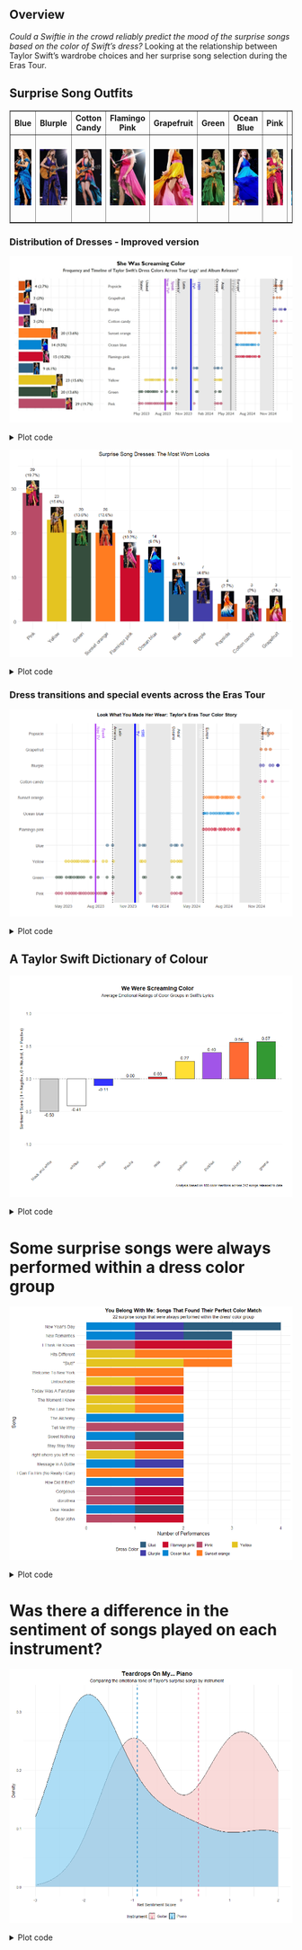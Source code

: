 ## Overview

*Could a Swiftie in the crowd reliably predict the mood of the surprise
songs based on the color of Swift’s dress?* Looking at the relationship
between Taylor Swift’s wardrobe choices and her surprise song selection
during the Eras Tour.

## Surprise Song Outfits

<table border="1">
<tr>
<th>Blue</th>
<th>Blurple</th>
<th>Cotton Candy</th>
<th>Flamingo Pink</th>
<th>Grapefruit</th>
<th>Green</th>
<th>Ocean Blue</th>
<th>Pink</th>
<th>Popsicle</th>
<th>Sunset Orange</th>
<th>Yellow</th>
</tr>
<tr>
<td style="width:100px; height:150px; text-align:center; vertical-align:middle">
<img src="https://github.com/cmjt/studyinswift/blob/main/dress_images/images_high_res/cropped/blue.jpg?raw=true" width="100" height="100" style="object-fit:cover">
</td>
<td style="width:100px; height:150px; text-align:center; vertical-align:middle">
<img src="https://github.com/cmjt/studyinswift/blob/main/dress_images/images_high_res/cropped/blurple.jpg?raw=true" width="100" height="100" style="object-fit:cover">
</td>
<td style="width:100px; height:150px; text-align:center; vertical-align:middle">
<img src="https://github.com/cmjt/studyinswift/blob/main/dress_images/images_high_res/cropped/cotton_candy.jpg?raw=true" width="100" height="100" style="object-fit:cover">
</td>
<td style="width:100px; height:150px; text-align:center; vertical-align:middle">
<img src="https://github.com/cmjt/studyinswift/blob/main/dress_images/images_high_res/cropped/flamingo_pink.jpg?raw=true" width="100" height="100" style="object-fit:cover">
</td>
<td style="width:100px; height:150px; text-align:center; vertical-align:middle">
<img src="https://github.com/cmjt/studyinswift/blob/main/dress_images/images_high_res/cropped/grapefruit.jpg?raw=true" width="100" height="100" style="object-fit:cover">
</td>
<td style="width:100px; height:150px; text-align:center; vertical-align:middle">
<img src="https://github.com/cmjt/studyinswift/blob/main/dress_images/images_high_res/cropped/green.jpg?raw=true" width="100" height="100" style="object-fit:cover">
</td>
<td style="width:100px; height:150px; text-align:center; vertical-align:middle">
<img src="https://github.com/cmjt/studyinswift/blob/main/dress_images/images_high_res/cropped/ocean_blue.jpg?raw=true" width="100" height="100" style="object-fit:cover">
</td>
<td style="width:100px; height:150px; text-align:center; vertical-align:middle">
<img src="https://github.com/cmjt/studyinswift/blob/main/dress_images/images_high_res/cropped/pink.jpg?raw=true" width="100" height="100" style="object-fit:cover">
</td>
<td style="width:100px; height:150px; text-align:center; vertical-align:middle">
<img src="https://github.com/cmjt/studyinswift/blob/main/dress_images/images_high_res/cropped/popsicle.jpg?raw=true" width="100" height="100" style="object-fit:cover">
</td>
<td style="width:100px; height:150px; text-align:center; vertical-align:middle">
<img src="https://github.com/cmjt/studyinswift/blob/main/dress_images/images_high_res/cropped/sunset_orange.jpg?raw=true" width="100" height="100" style="object-fit:cover">
</td>
<td style="width:100px; height:150px; text-align:center; vertical-align:middle">
<img src="https://github.com/cmjt/studyinswift/blob/main/dress_images/images_high_res/cropped/yellow.jpg?raw=true" width="100" height="100" style="object-fit:cover">
</td>
</tr>
</table>

### Distribution of Dresses - Improved version
![](https://github.com/cmjt/studyinswift/blob/main/README_files/figure-markdown_strict/Fig1.jpeg)
<details>
<summary>
Plot code
</summary>

```r
# Create the main timeline plot
main_plot <- ggplot(oneRowPerConcert, aes(x = Date, y = DressName, color = ColourHex1)) +
  geom_point(size = 4, alpha = 0.5) +
  scale_color_identity() +
  theme_minimal() +
  labs(
    title = "",
    x = "",
    y = ""
  ) +
  geom_rect(aes(xmin = as.Date("2023-08-28"), xmax = as.Date("2023-11-08"),
                ymin = -Inf, ymax = Inf), fill = "gray", alpha = 0.01, color = NA) +
  geom_rect(aes(xmin = as.Date("2023-11-27"), xmax = as.Date("2024-02-06"),
                ymin = -Inf, ymax = Inf), fill = "gray", alpha = 0.01, color = NA) +  
  geom_rect(aes(xmin = as.Date("2024-03-10"), xmax = as.Date("2024-05-08"),
                ymin = -Inf, ymax = Inf), fill = "gray", alpha = 0.01, color = NA) +
  geom_rect(aes(xmin = as.Date("2024-08-21"), xmax = as.Date("2024-10-17"),
                ymin = -Inf, ymax = Inf), fill = "gray", alpha = 0.01, color = NA) +
  # Vertical lines for the key events
  geom_vline(xintercept = as.Date("2024-05-09"), linetype = "dashed", color = "black") +
  geom_vline(xintercept = as.Date("2023-03-17"), linetype = "dashed", color = "black") +
  geom_vline(xintercept = as.Date("2024-10-18"), linetype = "dashed", color = "black") +
  geom_vline(xintercept = as.Date("2023-08-24"), linetype = "dashed", color = "black") +
  geom_vline(xintercept = as.Date("2024-02-07"), linetype = "dashed", color = "black") +
  geom_vline(xintercept = as.Date("2024-04-16"), linetype = "solid", color = "darkgray", size=2) + ## Changed to 16 (the right day is 19th) for vis requirements
  geom_vline(xintercept = as.Date("2023-07-07"), linetype = "solid", color = "purple", size=2) +
  geom_vline(xintercept = as.Date("2023-10-27"), linetype = "solid", color = "blue", size=2) +
  
  # Text annotations for the events above
  annotate("text", x = as.Date("2024-05-09"), y = max_dress_level, 
           label = "Europe¹", color = "black", angle = -90, vjust = -0.5, family ="Gill Sans MT", size = 5) +
  annotate("text", x = as.Date("2023-03-17"), y = max_dress_level, 
           label = "United\nStates¹", color = "black", angle = -90, vjust = -0.2, family ="Gill Sans MT", size = 5) +
  annotate("text", x = as.Date("2024-10-18"), y = max_dress_level, 
           label = "North \nAmerica¹", color = "black", angle = -90, vjust = -0.2,  family ="Gill Sans MT", size = 5) +
  annotate("text", x = as.Date("2023-08-24"), y = max_dress_level, 
           label = "Latin \nAmerica¹", color = "black", angle = -90, vjust = -0.2,  family ="Gill Sans MT", size = 5) +
  annotate("text", x = as.Date("2024-02-07"), y = max_dress_level, 
           label = "Asia/\nOceania¹", color = "black", angle = -90, vjust = -0.2,  family ="Gill Sans MT", size = 5) +
  annotate("text", x = as.Date("2024-04-16"), y = max_dress_level, 
           label = "TTPD²", color = "darkgray", angle = -90, vjust = -0.5,  family ="Gill Sans MT", size = 5, 
           fontface = "bold") +
  annotate("text", x = as.Date("2023-07-07"), y = max_dress_level, 
           label = "Speak\nNow TV²", color = "purple", angle = -90, vjust = -0.2,  family ="Gill Sans MT", size = 5) +
  annotate("text", x = as.Date("2023-10-27"), y = max_dress_level, 
           label = "1989\nTV²", color = "blue", angle = -90, vjust = -0.2,  family ="Gill Sans MT", size = 5) +
  
  scale_x_date(date_labels = "%b %Y", date_breaks = "3 months") +
  theme(axis.text.x = element_text(angle = 0, hjust = 1, size = 14),
        axis.text.y = element_text(size = 14, hjust = 0),  # Set hjust=0 for left alignment
        plot.title = element_text(hjust=0.5, size = 14, margin = margin(b = 20), face = "bold"),
        plot.margin = margin(t = -7, r = 0, b = 10, l = 0),
        text = element_text(color = "black", family = "Gill Sans MT", size = 14)) 

# Create dress count plot (to go on the right side)
# Ensure the dress order matches exactly with the main plot
dress_levels <- levels(factor(oneRowPerConcert$DressName))
oneRowPerConcertWithImages$DressName <- factor(oneRowPerConcertWithImages$DressName, levels = dress_levels)

count_plot <- ggplot(oneRowPerConcertWithImages, aes(x = n, y = DressName, fill = DressName)) +
  geom_bar(stat = "identity", width = 0.8) +
  geom_image(
    aes(image = imagePath, x = n),  
    size = 0.09,                    
    nudge_x = 2,
    by = "height"                    
  ) +
  geom_text(
    aes(x = n + 3, label = paste0(n, " (", round(percentage, 1), "%)")),  
    hjust = 0,
    nudge_x = 3,
    color = "black",
    size = 5,
    family = "Gill Sans MT"
  ) +
  scale_fill_manual(values = colorPaletteDresses) +
  theme_minimal() +
  labs(
    title = "",
    x = "",
    y = ""
  ) +
  theme(
    axis.text.y = element_blank(),
    axis.text.x = element_blank(),
    plot.title = element_text(hjust = 0.5, size = 12),
    legend.position = "none",
    plot.margin = margin(t = -7, r = 0, b = 10, l = 0),
    text = element_text(color = "black", family = "Gill Sans MT", size = 14)
  ) +
  xlim(0, 50)   # Adjust limit to accommodate text and images

  
# Merge the plots using cowplot
merged_plot <- plot_grid(
  count_plot, main_plot,
  ncol = 2,
  align = "h",
  axis = "tb",
  rel_widths = c(1.5, 3)  # Adjust relative widths as needed
)

# Create title and subtitle with ggdraw
title_with_subtitle <- ggdraw() + 
  draw_label(
    "She Was Screaming Color",
    fontface = "bold",
    size = 20,
    #x = 0.5,
    y = 0.55,
    hjust = 0.5,
    fontfamily = "Gill Sans MT" 
  ) +
  draw_label(
    "Frequency and Timeline of Taylor Swift's Dress Colors Across Tour Legs¹ and Album Releases²",
    fontface = "plain",
    size = 16,
  #  x = 0.5,
    y = 0.1,
    hjust = 0.5,
    fontfamily = "Gill Sans MT" 
  )

# Then in your final plot assembly, replace the title component:
final_plot <- plot_grid(
  title_with_subtitle, merged_plot,
  ncol = 1,
  rel_heights = c(0.2, 2)  # Slightly increased height for title+subtitle
)

final_plot


```
</details>

![](https://github.com/cmjt/studyinswift/blob/main/README_files/figure-markdown_strict/unnamed-chunk-1-2.png?raw=true)

<details>
<summary>
Plot code
</summary>

```r
    require(tidyverse)
    require(ggimage)
    surpriseSongsDressColours <- "raw_data/surprise_songs.xlsx"
    surpriseSongsDressColours <- readxl::read_excel(surpriseSongsDressColours, sheet = "List")

    pianoSongsData <- surpriseSongsDressColours[surpriseSongsDressColours$Instrument == "Piano",]
    dressColorMapping <- unique(pianoSongsData %>% select(DressName, ColourHex1))
    colorPaletteDresses <- setNames(dressColorMapping$ColourHex1, dressColorMapping$DressName)
    pianoSongsData$Date <- as.Date(pianoSongsData$Date)
    pathToDressColours <- "dress_images/images_high_res/cropped/"
    pianoSongsData %>%
      count(DressName) %>%
      mutate(
        percentage = n / sum(n) * 100,
        imagePath = case_when(
          DressName == "Pink" ~paste0(pathToDressColours, "pink.jpg"),
          DressName == "Green" ~paste0(pathToDressColours, "green.jpg"),
          DressName == "Yellow" ~paste0(pathToDressColours, "yellow.jpg"),
          DressName == "Blue" ~paste0(pathToDressColours, "blue.jpg"),
          DressName == "Flamingo pink" ~ paste0(pathToDressColours,"flamingo_pink.jpg"),
          DressName == "Ocean blue" ~ paste0(pathToDressColours,"ocean_blue.jpg"),
          DressName == "Sunset orange" ~ paste0(pathToDressColours,"sunset_orange.jpg"),
          DressName == "Cotton candy" ~paste0(pathToDressColours, "cotton_candy.jpg"),
          DressName == "Blurple" ~paste0(pathToDressColours, "blurple.jpg"),
          DressName == "Grapefruit" ~ paste0(pathToDressColours,"grapefruit.jpg"),
          DressName == "Popsicle" ~ paste0(pathToDressColours,"popsicle.jpg"),
          # Add more conditions for each DressName
          TRUE ~ NA_character_
        )
      ) -> pianoSongsDataWithImages

pianoSongsData %>%
  count(DressName) %>%
  mutate(
    percentage = n / sum(n) * 100,
    imagePath = case_when(
      DressName == "Pink" ~paste0(pathToDressColours, "Pink.jpg"),
      DressName == "Green" ~paste0(pathToDressColours, "Green.jpg"),
      DressName == "Yellow" ~paste0(pathToDressColours, "Yellow.jpg"),
      DressName == "Blue" ~paste0(pathToDressColours, "Blue.jpg"),
      DressName == "Flamingo pink" ~ paste0(pathToDressColours,"Flamingo pink.jpg"),
      DressName == "Ocean blue" ~ paste0(pathToDressColours,"Ocean blue.jpg"),
      DressName == "Sunset orange" ~ paste0(pathToDressColours,"Sunset orange.jpg"),
      DressName == "Cotton candy" ~paste0(pathToDressColours, "Cotton candy.jpg"),
      DressName == "Blurple" ~paste0(pathToDressColours, "Blurple.jpg"),
      DressName == "Grapefruit" ~ paste0(pathToDressColours,"Grapefruit.jpg"),
      DressName == "Popsicle" ~ paste0(pathToDressColours,"Popsicle.jpg"),
      TRUE ~ NA_character_
    )
  ) -> pianoSongsDataWithImages

dressVis <- ggplot(pianoSongsDataWithImages, aes(x = reorder(DressName, -n), y = n, fill = DressName)) +
  geom_bar(stat = "identity", width = 0.8) +  
  geom_image(
    aes(image = imagePath, y = n),  
    size = 0.15,                    
    by = "height"                    
  ) +
  geom_text(
    aes(y = n + 3.8, label = paste0(n, "\n(", round(percentage, 1), "%)")),  
    vjust = 0,  
    color = "black",
    size = 4
  ) +
  scale_fill_manual(values = colorPaletteDresses) +
  theme_minimal() +
  labs(
    title = "Surprise Song Dresses: The Most Worn Looks",
    x = "Dress Color",
    y = "Count"
  ) +
  theme(
    axis.text.x = element_text(angle = 45, hjust = 1, size = 14),
    axis.text.y = element_text(size = 14),
    plot.title = element_text(hjust = 0.5, size = 16),
    axis.title.x = element_blank(),
    axis.title.y = element_blank(),
    legend.position = "none"
  ) +
  ylim(0, 35)  # Increase limit to prevent text from the pink dress from being cropped


ggsave("README_files/figure-markdown_strict/unnamed-chunk-1-2.png", width=10, height=8)

dressVis
```
</details>

### Dress transitions and special events across the Eras Tour
![](https://github.com/cmjt/studyinswift/blob/main/README_files/figure-markdown_strict/unnamed-chunk-1-3.png?raw=true)

<details>
<summary>
Plot code
</summary>

```r
# First, find the first date for each dress
dress_first_appearance <- pianoSongsData %>%
  group_by(DressName) %>%
  summarize(FirstAppearance = min(Date)) %>%
  arrange((FirstAppearance))

# Convert DressName to a factor with ordered levels
pianoSongsData$DressName <- factor(pianoSongsData$DressName, 
                                   levels = dress_first_appearance$DressName)

max_dress_level <- length(unique(pianoSongsData$DressName))

ggplot(pianoSongsData, aes(x = Date, y = DressName, color = ColourHex1)) +
  geom_point(size = 4, alpha = 0.5) +
  scale_color_identity() +
  theme_minimal() +
  labs(
    title = "Look What You Made Her Wear: Taylor's Eras Tour Color Story",
    x = "",
    y = ""
  ) +
  geom_rect(aes(xmin = as.Date("2023-08-28"), xmax = as.Date("2023-11-08"),
                ymin = -Inf, ymax = Inf), fill = "gray", alpha = 0.01, color = NA) +
  geom_rect(aes(xmin = as.Date("2023-11-27"), xmax = as.Date("2024-02-06"),
                ymin = -Inf, ymax = Inf), fill = "gray", alpha = 0.01, color = NA) +  
  geom_rect(aes(xmin = as.Date("2024-03-10"), xmax = as.Date("2024-05-08"),
                ymin = -Inf, ymax = Inf), fill = "gray", alpha = 0.01, color = NA) +
  geom_rect(aes(xmin = as.Date("2024-08-21"), xmax = as.Date("2024-10-17"),
                ymin = -Inf, ymax = Inf), fill = "gray", alpha = 0.01, color = NA) +
  # Vertical lines for the key events
  geom_vline(xintercept = as.Date("2024-05-09"), linetype = "dashed", color = "black") +
  geom_vline(xintercept = as.Date("2024-10-18"), linetype = "dashed", color = "black") +
  geom_vline(xintercept = as.Date("2023-08-24"), linetype = "dashed", color = "black") +
  geom_vline(xintercept = as.Date("2024-02-07"), linetype = "dashed", color = "black") +
  geom_vline(xintercept = as.Date("2024-04-19"), linetype = "solid", color = "white", size=2) +
  geom_vline(xintercept = as.Date("2023-07-07"), linetype = "solid", color = "purple", size =2) +
  geom_vline(xintercept = as.Date("2023-10-27"), linetype = "solid", color = "blue", size =2) +
  
  # Text annotations for the events above
  annotate("text", x = as.Date("2024-05-09"), y = max_dress_level, 
           label = "Europe", color = "black", angle = -90, vjust = -1) +
  annotate("text", x = as.Date("2024-10-18"), y = max_dress_level, 
           label = "North \nAmerica", color = "black", angle = -90, vjust = -0.2) +
  annotate("text", x = as.Date("2023-08-24"), y = max_dress_level, 
           label = "Latin \nAmerica", color = "black", angle = -90, vjust = -0.2) +
  annotate("text", x = as.Date("2024-02-07"), y = max_dress_level, 
           label = "Asia/\nOceania", color = "black", angle = -90, vjust = -0.2) +
  annotate("text", x = as.Date("2024-04-19"), y = max_dress_level, 
           label = "TTPD", color = "white", angle = -90, vjust = -1, 
           fontface = "bold") + ##this one is bold because white is hard to see, but TTPD IS white
   annotate("text", x = as.Date("2023-07-07"), y = max_dress_level, 
           label = "Speak\nNow TV", color = "purple", angle = -90, vjust = -0.2) +
  annotate("text", x = as.Date("2023-10-27"), y = max_dress_level, 
           label = "1989\nTV", color = "blue", angle = -90, vjust = -0.2) +
  
  scale_x_date(date_labels = "%b %Y", date_breaks = "3 months") +
  theme(axis.text.x = element_text(angle = 0, hjust = 1, size = 12),
        axis.text.y = element_text(size = 12),
        plot.title = element_text(hjust=0.5, size = 14, margin = margin(b = 20), face = "bold"),
        plot.margin = margin(t = 10, r = 10, b = 10, l = 10)
        )
```
</details>

## A Taylor Swift Dictionary of Colour
![](https://github.com/cmjt/studyinswift/blob/main/README_files/figure-markdown_strict/unnamed-chunk-1-4.png?raw=true)

<details>
<summary>
Plot code
</summary>

```r
# First, create expanded dataset with separated colors and meanings
rawColorData <- data.frame(
  colour = trimws(unlist(strsplit(allSongsMetadata$colour_MK, ";"))),
  meaning = trimws(unlist(strsplit(allSongsMetadata$colour_meaningMK, ";")))
) %>%
  filter(!is.na(colour) & !is.na(meaning))

colorSentimentScores <- rawColorData %>%
  mutate(
    meaning = trimws(meaning),  
    score = case_when(
      tolower(meaning) == "positive" ~ 1,
      tolower(meaning) == "neutral" ~ 0,
      tolower(meaning) == "negative" ~ -1,
      TRUE ~ NA_real_
    )
  )

# Calculate average sentiment for each individual color
individualColorSentiments <- colorSentimentScores %>%
  group_by(colour) %>%
  summarise(
    avgSentiment = mean(score, na.rm = TRUE),
    mentionCount = n()
  ) %>%
  ungroup()

# Create color groups mapping dataset
colorGroupMappings <- data.frame(
  colour = names(colorGroups),
  groupName = unlist(colorGroups)
)

# Calculate group-level sentiments
colorGroupSentiments <- individualColorSentiments %>%
  left_join(colorGroupMappings, by = "colour") %>%
  group_by(groupName) %>%
  summarise(
    groupSentiment = mean(avgSentiment, na.rm = TRUE),
    totalMentions = sum(mentionCount),
    colorsInGroup = n()
  ) %>%
  arrange(desc(groupSentiment))

# Print results
print("Individual Color Sentiments:")
print(individualColorSentiments %>% arrange(desc(avgSentiment)))

print("\nColor Group Sentiments:")
print(colorGroupSentiments)


## Finally, look at it:
# Create representative colors for each group
groupColors <- c(
  "purples" = "#8A2BE2",      # Using ultraviolet
  "yellows" = "#FFD700",      # Using gold
  "reds" = "#FF0000",         # Using red
  "blues" = "#0000FF",        # Using blue
  "greens" = "#008000",       # Using green
  "colorful" = "#FF4500",     # Using rainbow
  "black and white" = "#C0C0C0", # Using silver
  "whites" = "#FFFFFF",       # Using white
  "blacks" = "#000000"        # Using black
)

# Create the enhanced plot
ggplot(colorGroupSentiments, 
       aes(x = reorder(groupName, groupSentiment), 
           y = groupSentiment,
           fill = groupName)) +
  geom_hline(yintercept = 0, 
             linetype = "dashed", 
             color = "gray50",
             size = 0.3) +
  geom_bar(stat = "identity", 
           alpha = 0.8, 
           width = 0.7,
           color = "gray20",
           size = 0.5) +
  geom_text(aes(label = sprintf("%.2f", groupSentiment),
                vjust = ifelse(groupSentiment >= 0, -0.5, 1.5)),
            position = position_dodge(width = 0.7),
            size = 4) +
  scale_fill_manual(values = groupColors) +
  labs(
    title = "We Were Screaming Color",
    subtitle = "Average Emotional Ratings of Color Groups in Swift's Lyrics",
    x = NULL,
    y = "Sentiment Score (-1 = Negative, 0 = Neutral, 1 = Positive)",
    caption = paste("Analysis based on", nrow(rawColorData), "color mentions across 242 songs release to date")
  ) +
  theme_minimal() +
  theme(
    plot.title = element_text(hjust = 0.5, face = "bold", size = 16),
    plot.subtitle = element_text(hjust = 0.5, size = 12),
    axis.text.x = element_text(angle = 45, hjust = 1, size = 11, vjust =1),
    axis.text.y = element_text(size = 11),
    legend.position = "none",
    panel.grid.major.x = element_blank(),
    panel.grid.minor = element_blank(),
    plot.margin = margin(1, 1, 1, 1, "cm")
  ) +
  scale_y_continuous(
    limits = c(-1.1, 1.1),
    breaks = seq(-1, 1, 0.5)
  )

```
</details>


# Some surprise songs were always performed within a dress color group

![](https://github.com/cmjt/studyinswift/blob/main/README_files/figure-markdown_strict/unnamed-chunk-1-5.png?raw=true)

<details>
<summary>
Plot code
</summary>

```r
# Step 1: Calculate which songs were performed with only one color group
songs_with_single_color_group <- multiple_performances %>%
  group_by(`Song title`) %>%
  summarize(
    total_performances = n(),
    unique_color_groups = n_distinct(groupName),
    color_group = first(groupName)  # The color group used (since there's only one)
  ) %>%
  filter(unique_color_groups == 1, total_performances > 1) %>%
  arrange(desc(total_performances))

# Step 2: Filter the dataset to include only these songs
single_color_performances <- multiple_performances %>%
  filter(`Song title` %in% songs_with_single_color_group$`Song title`)

# Step 3: Cool! Now, visualize them:

ggplot(single_color_performances, aes(x = reorder(`Song title`, table(single_color_performances$`Song title`)[`Song title`]), 
                                      fill = DressName)) +
  geom_bar() +
  coord_flip() +
  scale_fill_manual(values = colorPaletteDresses) +
  labs(
    title = "You Belong With Me: Songs That Found Their Perfect Color Match",
    subtitle = paste0(nrow(songs_with_single_color_group), " surprise songs that were always performed within the dress' color group"),
    x = "Song",
    y = "Number of Performances",
    fill = "Dress Color"
  ) +
  theme_minimal() +
  theme(
    axis.text.y = element_text(size = 12),
    axis.text.x = element_text(size = 11),
    axis.title = element_text(size = 13),
    plot.title = element_text(hjust = 0.5, size = 14, face = "bold"),
    plot.subtitle = element_text(hjust = 0.5, size = 12),
    legend.title = element_text(size = 12),
    legend.text = element_text(size = 11),
    legend.position = "bottom"
  )
```
</details>


# Was there a difference in the sentiment of songs played on each instrument?
![](https://github.com/cmjt/studyinswift/blob/main/README_files/figure-markdown_strict/unnamed-chunk-1-6.png?raw=true)

<details>
<summary>
Plot code
</summary>

```r
# Let's examine both dataframes
str(surpriseSongsDressColours)
str(song_sentiment_scores)

# First, ensure both datasets have a normalized song name column
# For surpriseSongsDressColours
if(!"normalizedSongName" %in% colnames(surpriseSongsDressColours)) {
  surpriseSongsDressColours <- surpriseSongsDressColours %>%
    mutate(normalizedSongName = tolower(gsub("[^[:alnum:]]", "", `Song title`)))
}

# For song_sentiment_scores
song_sentiment_scores <- song_sentiment_scores %>%
  mutate(normalizedSongName = tolower(gsub("[^[:alnum:]]", "", track_name)))

# Now join using the normalized columns
instrument_sentiment_comparison <- surpriseSongsDressColours %>%
  left_join(song_sentiment_scores, by = "normalizedSongName") %>%
  filter(!is.na(Instrument), !is.na(net_sentiment))

# Create summary statistics by instrument
instrument_sentiment_summary <- instrument_sentiment_comparison %>%
  group_by(Instrument) %>%
  summarize(
    mean_sentiment = mean(net_sentiment, na.rm = TRUE),
    median_sentiment = median(net_sentiment, na.rm = TRUE),
    sd_sentiment = sd(net_sentiment, na.rm = TRUE),
    n_songs = n(),
    .groups = "drop"
  )

# Visualize the comparison
ggplot(instrument_sentiment_comparison, aes(x = net_sentiment, fill = Instrument)) +
  geom_density(alpha = 0.7) +
  geom_vline(data = instrument_sentiment_summary,
             aes(xintercept = mean_sentiment, color = Instrument),
             linetype = "dashed", size = 1) +
  scale_fill_manual(values = c("Piano" = "#89CFF0", "Guitar" = "#F7CAC9")) +
  scale_color_manual(values = c("Piano" = "#0077BE", "Guitar" = "#E75480")) +
  labs(
    title = "Teardrops On My... Piano",
    subtitle = "Comparing the emotional tone of Taylor's surprise songs by instrument",
    x = "Net Sentiment Score",
    y = "Density"
  ) +
  theme_minimal() +
  theme(
    plot.title = element_text(hjust = 0.5, size = 16, face = "bold"),
    plot.subtitle = element_text(hjust = 0.5, size = 12),
    axis.title = element_text(size = 12),
    axis.text = element_text(size = 10),
    legend.position = "bottom",
    legend.title = element_text(size = 12),
    legend.text = element_text(size = 10)
  )

# Step 5: Perform a statistical test to see if the difference is significant
t_test_result <- t.test(net_sentiment ~ Instrument, data = instrument_sentiment_comparison)
print(t_test_result)
```

</details>
